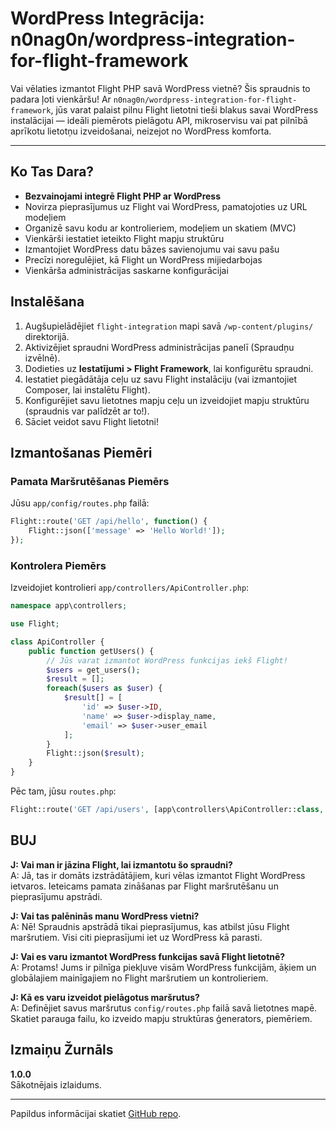 # WordPress Integrācija: n0nag0n/wordpress-integration-for-flight-framework

Vai vēlaties izmantot Flight PHP savā WordPress vietnē? Šis spraudnis to padara ļoti vienkāršu! Ar `n0nag0n/wordpress-integration-for-flight-framework`, jūs varat palaist pilnu Flight lietotni tieši blakus savai WordPress instalācijai — ideāli piemērots pielāgotu API, mikroservisu vai pat pilnībā aprīkotu lietotņu izveidošanai, neizejot no WordPress komforta.

---

## Ko Tas Dara?

- **Bezvainojami integrē Flight PHP ar WordPress**
- Novirza pieprasījumus uz Flight vai WordPress, pamatojoties uz URL modeļiem
- Organizē savu kodu ar kontrolieriem, modeļiem un skatiem (MVC)
- Vienkārši iestatiet ieteikto Flight mapju struktūru
- Izmantojiet WordPress datu bāzes savienojumu vai savu pašu
- Precīzi noregulējiet, kā Flight un WordPress mijiedarbojas
- Vienkārša administrācijas saskarne konfigurācijai

## Instalēšana

1. Augšupielādējiet `flight-integration` mapi savā `/wp-content/plugins/` direktorijā.
2. Aktivizējiet spraudni WordPress administrācijas panelī (Spraudņu izvēlnē).
3. Dodieties uz **Iestatījumi > Flight Framework**, lai konfigurētu spraudni.
4. Iestatiet piegādātāja ceļu uz savu Flight instalāciju (vai izmantojiet Composer, lai instalētu Flight).
5. Konfigurējiet savu lietotnes mapju ceļu un izveidojiet mapju struktūru (spraudnis var palīdzēt ar to!).
6. Sāciet veidot savu Flight lietotni!

## Izmantošanas Piemēri

### Pamata Maršrutēšanas Piemērs
Jūsu `app/config/routes.php` failā:

```php
Flight::route('GET /api/hello', function() {
    Flight::json(['message' => 'Hello World!']);
});
```

### Kontrolera Piemērs

Izveidojiet kontrolieri `app/controllers/ApiController.php`:

```php
namespace app\controllers;

use Flight;

class ApiController {
    public function getUsers() {
        // Jūs varat izmantot WordPress funkcijas iekš Flight!
        $users = get_users();
        $result = [];
        foreach($users as $user) {
            $result[] = [
                'id' => $user->ID,
                'name' => $user->display_name,
                'email' => $user->user_email
            ];
        }
        Flight::json($result);
    }
}
```

Pēc tam, jūsu `routes.php`:

```php
Flight::route('GET /api/users', [app\controllers\ApiController::class, 'getUsers']);
```

## BUJ

**J: Vai man ir jāzina Flight, lai izmantotu šo spraudni?**  
A: Jā, tas ir domāts izstrādātājiem, kuri vēlas izmantot Flight WordPress ietvaros. Ieteicams pamata zināšanas par Flight maršrutēšanu un pieprasījumu apstrādi.

**J: Vai tas palēninās manu WordPress vietni?**  
A: Nē! Spraudnis apstrādā tikai pieprasījumus, kas atbilst jūsu Flight maršrutiem. Visi citi pieprasījumi iet uz WordPress kā parasti.

**J: Vai es varu izmantot WordPress funkcijas savā Flight lietotnē?**  
A: Protams! Jums ir pilnīga piekļuve visām WordPress funkcijām, āķiem un globālajiem mainīgajiem no Flight maršrutiem un kontrolieriem.

**J: Kā es varu izveidot pielāgotus maršrutus?**  
A: Definējiet savus maršrutus `config/routes.php` failā savā lietotnes mapē. Skatiet parauga failu, ko izveido mapju struktūras ģenerators, piemēriem.

## Izmaiņu Žurnāls

**1.0.0**  
Sākotnējais izlaidums.

---

Papildus informācijai skatiet [GitHub repo](https://github.com/n0nag0n/wordpress-integration-for-flight-framework).